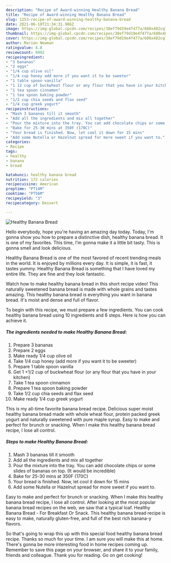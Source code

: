 ```yaml
---
description: "Recipe of Award-winning Healthy Banana Bread"
title: "Recipe of Award-winning Healthy Banana Bread"
slug: 1253-recipe-of-award-winning-healthy-banana-bread
date: 2021-06-10T21:34:31.986Z
image: https://img-global.cpcdn.com/recipes/38ef79d19e4f477a/680x482cq70/healthy-banana-bread-recipe-main-photo.jpg
thumbnail: https://img-global.cpcdn.com/recipes/38ef79d19e4f477a/680x482cq70/healthy-banana-bread-recipe-main-photo.jpg
cover: https://img-global.cpcdn.com/recipes/38ef79d19e4f477a/680x482cq70/healthy-banana-bread-recipe-main-photo.jpg
author: Marion Newman
ratingvalue: 4.8
reviewcount: 9492
recipeingredient:
- "3 bananas"
- "2 eggs"
- "1/4 cup olive oil"
- "1/4 cup honey add more if you want it to be sweeter"
- "1 table spoon vanilla"
- "1 12 cup of buckwheat flour or any flour that you have in your kitchen"
- "1 tea spoon cinnamon"
- "1 tea spoon baking powder"
- "1/2 cup chia seeds and flax seed"
- "1/4 cup greek yogurt"
recipeinstructions:
- "Mash 3 bananas till it smooth"
- "Add all the ingredients and mix all together"
- "Pour the mixture into the tray. You can add chocolate chips or some slides of bananas on top. (It would be incredible)"
- "Bake for 25-30 mins at 350F (170C)"
- "Your bread is finished. Now, let cool it down for 15 mins"
- "Add some Nutella or Hazelnut spread for more sweet if you want to."
categories:
- Recipe
tags:
- healthy
- banana
- bread

katakunci: healthy banana bread 
nutrition: 172 calories
recipecuisine: American
preptime: "PT14M"
cooktime: "PT56M"
recipeyield: "3"
recipecategory: Dessert

---
```



![Healthy Banana Bread](https://img-global.cpcdn.com/recipes/38ef79d19e4f477a/680x482cq70/healthy-banana-bread-recipe-main-photo.jpg)

Hello everybody, hope you're having an amazing day today. Today, I'm gonna show you how to prepare a distinctive dish, healthy banana bread. It is one of my favorites. This time, I'm gonna make it a little bit tasty. This is gonna smell and look delicious.

Healthy Banana Bread is one of the most favored of recent trending meals in the world. It is enjoyed by millions every day. It is simple, it is fast, it tastes yummy. Healthy Banana Bread is something that I have loved my entire life. They are fine and they look fantastic.

Watch how to make healthy banana bread in this short recipe video! This naturally sweetened banana bread is made with whole grains and tastes amazing. This healthy banana bread is everything you want in banana bread. It&#39;s moist and dense and full of flavor.


To begin with this recipe, we must prepare a few ingredients. You can cook healthy banana bread using 10 ingredients and 6 steps. Here is how you can achieve it.

<!--inarticleads1-->

##### The ingredients needed to make Healthy Banana Bread:

1. Prepare 3 bananas
1. Prepare 2 eggs
1. Make ready 1/4 cup olive oil
1. Take 1/4 cup honey (add more if you want it to be sweeter)
1. Prepare 1 table spoon vanilla
1. Get 1 +1/2 cup of buckwheat flour (or any flour that you have in your kitchen)
1. Take 1 tea spoon cinnamon
1. Prepare 1 tea spoon baking powder
1. Take 1/2 cup chia seeds and flax seed
1. Make ready 1/4 cup greek yogurt


This is my all-time favorite banana bread recipe. Delicious super moist healthy banana bread made with whole wheat flour, protein packed greek yogurt and naturally sweetened with pure maple syrup. Easy to make and perfect for brunch or snacking. When I make this healthy banana bread recipe, I lose all control. 

<!--inarticleads2-->

##### Steps to make Healthy Banana Bread:

1. Mash 3 bananas till it smooth
1. Add all the ingredients and mix all together
1. Pour the mixture into the tray. You can add chocolate chips or some slides of bananas on top. (It would be incredible)
1. Bake for 25-30 mins at 350F (170C)
1. Your bread is finished. Now, let cool it down for 15 mins
1. Add some Nutella or Hazelnut spread for more sweet if you want to.


Easy to make and perfect for brunch or snacking. When I make this healthy banana bread recipe, I lose all control. After looking at the most popular banana bread recipes on the web, we saw that a typical loaf. Healthy Banana Bread - For Breakfast Or Snack. This healthy banana bread recipe is easy to make, naturally gluten-free, and full of the best rich banana-y flavors. 

So that's going to wrap this up with this special food healthy banana bread recipe. Thanks so much for your time. I am sure you will make this at home. There's gonna be more interesting food in home recipes coming up. Remember to save this page on your browser, and share it to your family, friends and colleague. Thank you for reading. Go on get cooking!
